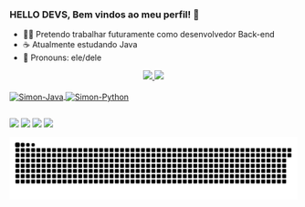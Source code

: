 ### HELLO DEVS, Bem vindos ao meu perfil! 👋

- 👨‍💻 Pretendo trabalhar futuramente como desenvolvedor Back-end
- ☕ Atualmente estudando Java
- 👱 Pronouns: ele/dele

<div align="center">
  <a href="https://github.com/SABAT-dev">
  <img height="180em" src="https://github-readme-stats.vercel.app/api?username=SABAT-dev&show_icons=true&theme=blue-green&include_all_commits=true&count_private=true"/>
  <img height="180em" src="https://github-readme-stats.vercel.app/api/top-langs/?username=SABAT-dev&layout=compact&langs_count=7&theme=blue-green"/>
</div>
  
<div style="display: inline_block"><br>
  <img align="center" alt="Simon-Java" height="30" width="40" src="https://cdn.jsdelivr.net/gh/devicons/devicon/icons/java/java-original.svg">
  <img align="center" alt="Simon-Python" height="30" width="40" src="https://cdn.jsdelivr.net/gh/devicons/devicon/icons/python/python-original.svg">
</div>
  
  ##
  
<div>
  <a href="https://www.youtube.com/channel/UCVVwZVrfm9ZmR1KfF2MDLuA" target="_blank"><img src="https://img.shields.io/badge/YouTube-FF0000?style=for-the-badge&logo=youtube&logoColor=white" target="_blank"></a>
  <a href="https://instagram.com/simon_assagra?utm_medium=copy_link" target="_blank"><img src="https://img.shields.io/badge/-Instagram-%23E4405F?style=for-the-badge&logo=instagram&logoColor=white" target="_blank"></a>
</a>
  <a href="https://vm.tiktok.com/ZMRwAEDUq/" target="_blank"><img src="	https://img.shields.io/badge/TikTok-000000?style=for-the-badge&logo=tiktok&logoColor=white" target="_blank"></a> 
  <a href="https://www.linkedin.com/in/simon-assagra-054b7a180/" target="_blank"><img src="https://img.shields.io/badge/-LinkedIn-%230077B5?style=for-the-badge&logo=linkedin&logoColor=white" target="_blank"></a> 
 
  ![Snake animation](https://github.com/SABAT-dev/SABAT-dev/blob/output/github-contribution-grid-snake.svg)
</div>
